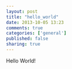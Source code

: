 ```yaml
---
layout: post
title: "hello_world"
date: 2013-10-05 13:23
comments: true
categories: ['general']
published: false
sharing: true
---
```


Hello World!
